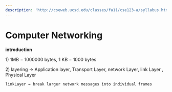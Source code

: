 ```yaml
---
description: 'http://cseweb.ucsd.edu/classes/fa11/cse123-a/syllabus.html'
---
```


# Computer Networking

**introduction** 

1\) 1MB = 1000000 bytes, 1 KB = 1000 bytes

2\) layering -&gt; Application layer, Transport Layer, network Layer, link Layer , Physical Layer

    linkLayer = break larger network messages into individual frames




